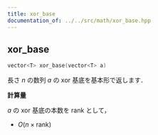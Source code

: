 ```yaml
---
title: xor_base
documentation_of: ../../src/math/xor_base.hpp
---
```


## xor_base

```cpp
vector<T> xor_base(vector<T> a)
```

長さ $n$ の数列 $a$ の $\mathrm{xor}$ 基底を基本形で返します．

**計算量**

$a$ の $\mathrm{xor}$ 基底の本数を $\mathrm{rank}$ として，

- $O(n \times \mathrm{rank})$
